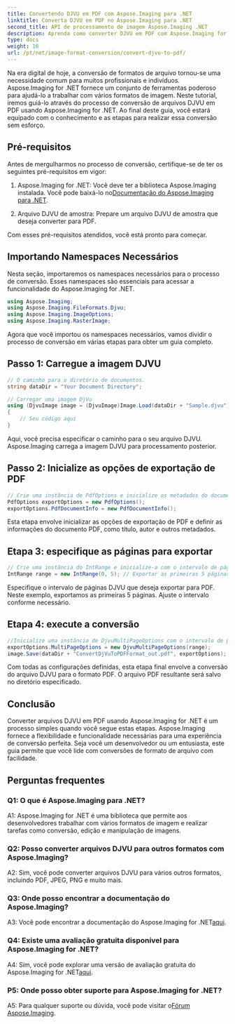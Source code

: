 ```yaml
---
title: Convertendo DJVU em PDF com Aspose.Imaging para .NET
linktitle: Converta DJVU em PDF no Aspose.Imaging para .NET
second_title: API de processamento de imagem Aspose.Imaging .NET
description: Aprenda como converter DJVU em PDF com Aspose.Imaging for .NET. Siga nosso guia passo a passo para conversões perfeitas.
type: docs
weight: 16
url: /pt/net/image-format-conversion/convert-djvu-to-pdf/
---
```

Na era digital de hoje, a conversão de formatos de arquivo tornou-se uma necessidade comum para muitos profissionais e indivíduos. Aspose.Imaging for .NET fornece um conjunto de ferramentas poderoso para ajudá-lo a trabalhar com vários formatos de imagem. Neste tutorial, iremos guiá-lo através do processo de conversão de arquivos DJVU em PDF usando Aspose.Imaging for .NET. Ao final deste guia, você estará equipado com o conhecimento e as etapas para realizar essa conversão sem esforço.

## Pré-requisitos

Antes de mergulharmos no processo de conversão, certifique-se de ter os seguintes pré-requisitos em vigor:

1.  Aspose.Imaging for .NET: Você deve ter a biblioteca Aspose.Imaging instalada. Você pode baixá-lo no[Documentação do Aspose.Imaging para .NET](https://reference.aspose.com/imaging/net/).

2. Arquivo DJVU de amostra: Prepare um arquivo DJVU de amostra que deseja converter para PDF.

Com esses pré-requisitos atendidos, você está pronto para começar.

## Importando Namespaces Necessários

Nesta seção, importaremos os namespaces necessários para o processo de conversão. Esses namespaces são essenciais para acessar a funcionalidade do Aspose.Imaging for .NET.

```csharp
using Aspose.Imaging;
using Aspose.Imaging.FileFormats.Djvu;
using Aspose.Imaging.ImageOptions;
using Aspose.Imaging.RasterImage;
```

Agora que você importou os namespaces necessários, vamos dividir o processo de conversão em várias etapas para obter um guia completo.

## Passo 1: Carregue a imagem DJVU

```csharp
// O caminho para o diretório de documentos.
string dataDir = "Your Document Directory";

// Carregar uma imagem DjVu
using (DjvuImage image = (DjvuImage)Image.Load(dataDir + "Sample.djvu"))
{
    // Seu código aqui
}
```

Aqui, você precisa especificar o caminho para o seu arquivo DJVU. Aspose.Imaging carrega a imagem DJVU para processamento posterior.

## Passo 2: Inicialize as opções de exportação de PDF

```csharp
// Crie uma instância de PdfOptions e inicialize os metadados do documento PDF
PdfOptions exportOptions = new PdfOptions();
exportOptions.PdfDocumentInfo = new PdfDocumentInfo();
```

Esta etapa envolve inicializar as opções de exportação de PDF e definir as informações do documento PDF, como título, autor e outros metadados.

## Etapa 3: especifique as páginas para exportar

```csharp
// Crie uma instância do IntRange e inicialize-a com o intervalo de páginas DjVu a serem exportadas
IntRange range = new IntRange(0, 5); // Exportar as primeiras 5 páginas
```

Especifique o intervalo de páginas DJVU que deseja exportar para PDF. Neste exemplo, exportamos as primeiras 5 páginas. Ajuste o intervalo conforme necessário.

## Etapa 4: execute a conversão

```csharp
//Inicialize uma instância de DjvuMultiPageOptions com o intervalo de páginas DjVu a serem exportadas e salve o resultado em formato PDF
exportOptions.MultiPageOptions = new DjvuMultiPageOptions(range);
image.Save(dataDir + "ConvertDjVuToPDFFormat_out.pdf", exportOptions);
```

Com todas as configurações definidas, esta etapa final envolve a conversão do arquivo DJVU para o formato PDF. O arquivo PDF resultante será salvo no diretório especificado.

## Conclusão

Converter arquivos DJVU em PDF usando Aspose.Imaging for .NET é um processo simples quando você segue estas etapas. Aspose.Imaging fornece a flexibilidade e funcionalidade necessárias para uma experiência de conversão perfeita. Seja você um desenvolvedor ou um entusiasta, este guia permite que você lide com conversões de formato de arquivo com facilidade.

## Perguntas frequentes

### Q1: O que é Aspose.Imaging para .NET?

A1: Aspose.Imaging for .NET é uma biblioteca que permite aos desenvolvedores trabalhar com vários formatos de imagem e realizar tarefas como conversão, edição e manipulação de imagens.

### Q2: Posso converter arquivos DJVU para outros formatos com Aspose.Imaging?

A2: Sim, você pode converter arquivos DJVU para vários outros formatos, incluindo PDF, JPEG, PNG e muito mais.

### Q3: Onde posso encontrar a documentação do Aspose.Imaging?

 A3: Você pode encontrar a documentação do Aspose.Imaging for .NET[aqui](https://reference.aspose.com/imaging/net/).

### Q4: Existe uma avaliação gratuita disponível para Aspose.Imaging for .NET?

 A4: Sim, você pode explorar uma versão de avaliação gratuita do Aspose.Imaging for .NET[aqui](https://releases.aspose.com/).

### P5: Onde posso obter suporte para Aspose.Imaging for .NET?

 A5: Para qualquer suporte ou dúvida, você pode visitar o[Fórum Aspose.Imaging](https://forum.aspose.com/).
